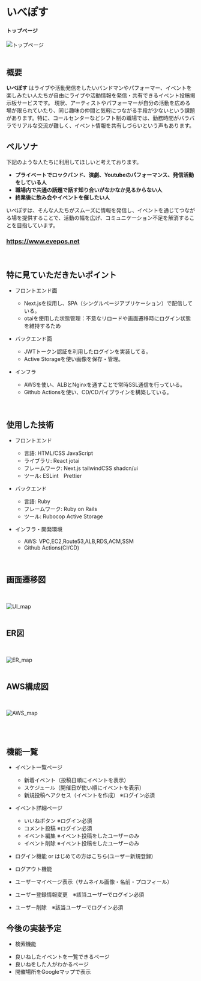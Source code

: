 # いべぽす
#### トップページ
![トップページ](/documents/top.png)  
<br>

## 概要
**いべぽす** はライブや活動発信をしたいバンドマンやパフォーマー、イベントを楽しみたい人たちが自由にライブや活動情報を発信・共有できるイベント投稿掲示板サービスです。
現状、アーティストやパフォーマーが自分の活動を広める場が限られていたり、同じ趣味の仲間と気軽につながる手段が少ないという課題があります。特に、コールセンターなどシフト制の職場では、勤務時間がバラバラでリアルな交流が難しく、イベント情報を共有しづらいという声もあります。
</br>

## ペルソナ
下記のような人たちに利用してほしいと考えております。</br>
- **プライベートでロックバンド、演劇、Youtubeのパフォーマンス、発信活動をしている人** 
- **職場内で共通の話題で話す知り合いがなかなか見るからない人**
- **終業後に飲み会やイベントを催したい人**

いべぽすは、そんな人たちがスムーズに情報を発信し、イベントを通じてつながる場を提供することで、活動の幅を広げ、コミュニケーション不足を解消することを目指しています。

### https://www.evepos.net
<br>  



## 特に見ていただきたいポイント
- フロントエンド面
  - Next.jsを採用し、SPA（シングルページアプリケーション）で配信している。
  - otaiを使用した状態管理：不意なリロードや画面遷移時にログイン状態を維持するため

- バックエンド面
  - JWTトークン認証を利用したログインを実装してる。
  - Active Storageを使い画像を保存・管理。

- インフラ
  - AWSを使い、ALBとNginxを通すことで常時SSL通信を行っている。
  - Github Actionsを使い、CD/CDパイプラインを構築している。


<br>

## 使用した技術
* フロントエンド  
  * 言語: HTML/CSS JavaScript
  * ライブラリ: React jotai
  * フレームワーク: Next.js tailwindCSS shadcn/ui
  - ツール: ESLint　Prettier

* バックエンド  
  * 言語: Ruby
  * フレームワーク: Ruby on Rails
  - ツール: Rubocop Active Storage

* インフラ・開発環境  
  * AWS: VPC,EC2,Route53,ALB,RDS,ACM,SSM
  * Github Actions(CI/CD)

<br>

## 画面遷移図

<br>

![UI_map](/documents/UI.png)  
<br>

## ER図

<br>

![ER_map](/documents/ER.png)  
<br>

## AWS構成図

<br>

![AWS_map](/documents/architecture.png)  
<br>

<br>

## 機能一覧
* イベント一覧ページ
    * 新着イベント（投稿日順にイベントを表示）
    * スケジュール（開催日が使い順にイベントを表示）
    * 新規投稿へアクセス（イベントを作成） ※ログイン必須

* イベント詳細ページ
    * いいねボタン ※ログイン必須
    * コメント投稿 ※ログイン必須
    * イベント編集 ※イベント投稿をしたユーザーのみ
    * イベント削除 ※イベント投稿をしたユーザーのみ
    
* ログイン機能 or はじめての方はこちら(ユーザー新規登録)
* ログアウト機能
* ユーザーマイページ表示（サムネイル画像・名前・プロフィール）
* ユーザー登録情報変更　※該当ユーザーでログイン必須
* ユーザー削除　※該当ユーザーでログイン必須

## 今後の実装予定
* 検索機能
- 良いねしたイベントを一覧できるページ　
- 良いねをした人がわかるページ
- 開催場所をGoogleマップで表示


